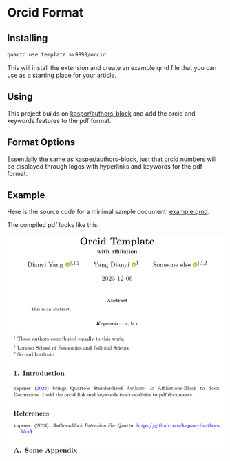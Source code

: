 # Orcid Format

## Installing

``` bash
quarto use template kv9898/orcid
```

This will install the extension and create an example qmd file that you can use as a starting place for your article.

## Using

This project builds on [kasper/authors-block](https://github.com/kapsner/authors-block) and add the orcid and keywords features to the pdf format.

## Format Options

Essentially the same as [kasper/authors-block](https://github.com/kapsner/authors-block), just that orcid numbers will be displayed through logos with hyperlinks and keywords for the pdf format.

## Example

Here is the source code for a minimal sample document: [example.qmd](example.qmd).

The compiled pdf looks like this:

![](example.png)

